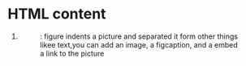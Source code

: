# HTML content

1. <figure>: figure indents a picture and separated it form other things likee text,you can add an image, a figcaption, and a embed a link to the picture

